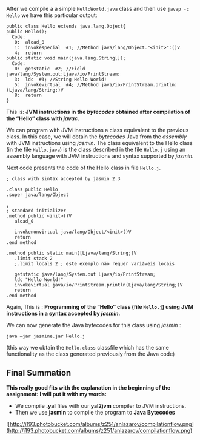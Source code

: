 After we compile a a simple `HelloWorld.java` class and then use `javap -c Hello` we have this particular output:

```
public class Hello extends java.lang.Object{ 
public Hello(); 
  Code: 
   0:  aload_0 
   1:  invokespecial  #1; //Method java/lang/Object."<init>":()V 
   4:  return  
public static void main(java.lang.String[]); 
  Code: 
   0:  getstatic  #2; //Field java/lang/System.out:Ljava/io/PrintStream; 
   3:  ldc  #3; //String Hello World! 
   5:  invokevirtual  #4; //Method java/io/PrintStream.println:(Ljava/lang/String;)V 
   8:  return 
} 
```

This is:  **JVM instructions in the _bytecodes_ obtained after compilation of the “Hello” class with  _javac_.**

We can program with JVM instructions a class equivalent to the previous class. In this case, we will obtain the _bytecodes_ Java from the _assembly_ with  JVM instructions using _jasmin_.
The class equivalent to the Hello class (in the file `Hello.java`) is the class described in the file `Hello.j` using an assembly language with JVM instructions and syntax supported by _jasmin_.

Next code presents the code of the Hello class in file `Hello.j`.

```
; class with sintax accepted by jasmin 2.3 
 
.class public Hello 
.super java/lang/Object 
 
; 
; standard initializer 
.method public <init>()V 
   aload_0 
  
   invokenonvirtual java/lang/Object/<init>()V 
   return 
.end method 
 
.method public static main([Ljava/lang/String;)V 
   .limit stack 2 
   ;.limit locals 2 ; este exemplo não requer variáveis locais 
 
   getstatic java/lang/System.out Ljava/io/PrintStream; 
   ldc "Hello World!" 
   invokevirtual java/io/PrintStream.println(Ljava/lang/String;)V 
   return 
.end method 

```
Again, This is : **Programming of the “Hello” class (file `Hello.j`) using JVM instructions in a syntax accepted by _jasmin_.**

We can now generate the Java bytecodes for this class using _jasmin_ :

`java –jar jasmine.jar Hello.j `

(this way we obtain the `Hello.class` classfile which has the same functionality as the class generated previously from the Java code)

## Final Summation ##
**This really good fits with the explanation in the beginning of the assignment:
I will put it with my words:**
  * We compile **.yal** files with our **yal2jvm** compiler to JVM instructions.
  * Then we use **jasmin** to compile the program to **Java Bytecodes**

![http://i193.photobucket.com/albums/z251/anlazarov/compilationflow.png](http://i193.photobucket.com/albums/z251/anlazarov/compilationflow.png)